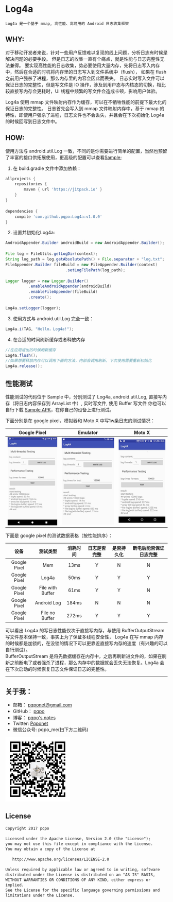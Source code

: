 # Log4a

    Log4a 是一个基于 mmap, 高性能、高可用的 Android 日志收集框架


## WHY:

对于移动开发者来说，针对一些用户反馈难以复现的线上问题，分析日志有时候是解决问题的必要手段。
但是日志的收集一直有个痛点，就是性能与日志完整性无法兼得。
要实现高性能的日志收集，势必要使用大量内存，先将日志写入内存中，然后在合适的时机将内存里的日志写入到文件系统中（flush），
如果在 flush 之前用户强杀了进程，那么内存里的内容会因此而丢失。
日志实时写入文件可以保证日志的完整性，但是写文件是 IO 操作，涉及到用户态与内核态的切换，相比较直接写内存会更耗时，UI 线程中频繁的写文件会造成卡顿，影响用户体验。

Log4a 使用 mmap 文件映射内存作为缓存，可以在不牺牲性能的前提下最大化的保证日志的完整性。
日志首先会写入到 mmap 文件映射内存中，基于 mmap 的特性，即使用户强杀了进程，日志文件也不会丢失，并且会在下次初始化 Log4a 的时候回写到日志文件中。

## HOW:

使用方法与 android.util.Log 一致，不同的是你需要进行简单的配置，当然也预留了丰富的接口供拓展使用，更高级的配置可以查看[Sample](https://github.com/pqpo/Log4a/blob/7d92dc4ad244c8af80d0c5ce6e02d7bff53277b8/app/src/main/java/me/pqpo/log4a/LogInit.java#L23);

1. 在 build.gradle 文件中添加依赖：
```groovy
allprojects {
	repositories {
		maven { url 'https://jitpack.io' }
	}
}
	
dependencies {
    compile 'com.github.pqpo:Log4a:v1.0.0'
}
```

2. 设置并初始化Log4a:
```java
AndroidAppender.Builder androidBuild = new AndroidAppender.Builder();

File log = FileUtils.getLogDir(context);
String log_path = log.getAbsolutePath() + File.separator + "log.txt";
FileAppender.Builder fileBuild = new FileAppender.Builder(context)
                          .setLogFilePath(log_path);
                          
Logger logger = new Logger.Builder()
          .enableAndroidAppender(androidBuild)
          .enableFileAppender(fileBuild)
          .create();
          
Log4a.setLogger(logger);
```

3. 使用方式与 android.util.Log 完全一致：
```java
Log4a.i(TAG, "Hello，Log4a!");
```

4. 在合适的时间刷新缓存或者释放内存  
```java
//在应用退出的时候刷新缓存
Log4a.flush();
//如果想要释放内存可以调用下面的方法，内部会调用刷新，下次使用需要重新初始化
Log4a.release();
```

## 性能测试

性能测试的代码位于 Sample 中，分别测试了 Log4a, android.util.Log, 直接写内存（将日志内容保存到 ArrayList 中）, 实时写文件, 使用 Buffer 写文件
你也可以自行下载 [Sample APK](art/log4a_sample_v1.0.0.apk)，在你自己的设备上进行测试。

下面分别是在 google pixel，模拟器和 Moto X 中写1w条日志的测试情况：  

|Google Pixel|Emulator|Moto X|
|:---:|:---:|:---:|
|![](art/pixel1.jpg)|![](art/emulator1.jpg)|![](art/motox1.jpg)|

下面是 google pixel 的测试数据表格（按性能排序）：

|设备|测试类型|消耗时间|日志是否完整|是否持久化|断电后能否保证日志完整|
|:---:|:---:|:---:|:---:|:---:|:---:|
|Google Pixel|Mem|13ms|Y|N|N|
|Google Pixel|Log4a|50ms|Y|Y|Y|
|Google Pixel|File with Buffer|61ms|Y|Y|N|
|Google Pixel|Android Log|184ms|N|N|N|
|Google Pixel|File no Buffer|272ms|Y|Y|Y|

可以看出 Log4a 的写日志性能仅次于直接写内存，与使用 BufferOutputStream 写文件基本保持一致，事实上为了保证多线程安全性， Log4a 在写 mmap 内存的时候都是加锁的，在没锁的情况下可以更靠近直接写内存的速度（有兴趣的可以自行测试）。  
BufferOutputStream 是将先数据缓存在内存中，之后再刷新进文件的，如果在刷新之前断电了或者强杀了进程，那么内存中的数据就会丢失无法恢复。Log4a 会在下次启动的时候恢复日志文件保证日志的完整性。

---

## 关于我：

- 邮箱：    pqponet@gmail.com
- GitHub：  [pqpo](https://github.com/pqpo)
- 博客：    [pqpo's notes](https://pqpo.me)
- Twitter: [Pqponet](https://twitter.com/Pqponet)
- 微信公众号: pqpo_me(扫下方二维码) 

<img src="art/qrcode_for_gh.jpg" width="200">

## License

    Copyright 2017 pqpo
    
    Licensed under the Apache License, Version 2.0 (the "License");
    you may not use this file except in compliance with the License.
    You may obtain a copy of the License at
    
       http://www.apache.org/licenses/LICENSE-2.0
    
    Unless required by applicable law or agreed to in writing, software
    distributed under the License is distributed on an "AS IS" BASIS,
    WITHOUT WARRANTIES OR CONDITIONS OF ANY KIND, either express or implied.
    See the License for the specific language governing permissions and
    limitations under the License.

